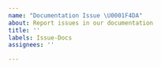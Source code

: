 ```yaml
---
name: "Documentation Issue \U0001F4DA"
about: Report issues in our documentation
title: ''
labels: Issue-Docs
assignees: ''

---
```


<!-- Briefly describe which document needs to be corrected and why. -->
